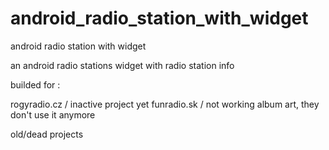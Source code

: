 android_radio_station_with_widget
=================================

android radio station with widget

an android radio stations widget with radio station info

builded for :

rogyradio.cz / inactive project yet
funradio.sk / not working album art, they don't use it anymore

old/dead projects
